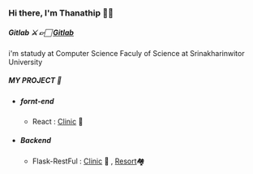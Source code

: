### Hi there, I'm Thanathip 👋🏻

##### Gitlab ⚔️ 👉🏻 [Gitlab](https://gitlab.com/slotty.dev)
i'm statudy at Computer Science Faculy of Science at Srinakharinwitor University

##### MY PROJECT 🌈
- ##### fornt-end
	- React : [Clinic](https://github.com/sSlotty/clinic-react) 🏥

- ##### Backend 
	- Flask-RestFul : [Clinic](https://github.com/sSlotty/clinic-api) 🏥 ,   [Resort](https://github.com/sSlotty/ResortAPI)🏘️


